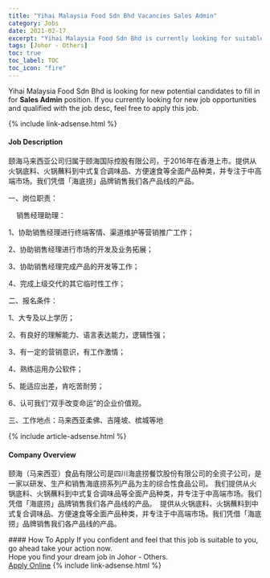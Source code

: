 ```yaml
---
title: "Yihai Malaysia Food Sdn Bhd Vacancies Sales Admin" 
category: Jobs 
date: 2021-02-17 
excerpt: "Yihai Malaysia Food Sdn Bhd is currently looking for suitable person to fill in the Sales Admin which based in Johor - Others" 
tags: [Johor - Others] 
toc: true 
toc_label: TOC 
toc_icon: "fire" 
--- 
```


<p>Yihai Malaysia Food Sdn Bhd is looking for new potential candidates to fill in for <b>Sales Admin</b> position. If you currently looking for new job opportunities and qualified with the job desc, feel free to apply this job.
</p>{% include link-adsense.html %} 
<div><div><h4>Job Description</h4></div><div><div><span><div><p>&#39056;&#28023;&#39532;&#26469;&#35199;&#20122;&#20844;&#21496;&#24402;&#23646;&#20110;&#39056;&#28023;&#22269;&#38469;&#25511;&#32929;&#26377;&#38480;&#20844;&#21496;&#65292;&#20110;2016&#24180;&#22312;&#39321;&#28207;&#19978;&#24066;&#12290;&#25552;&#20379;&#20174;&#28779;&#38149;&#24213;&#26009;&#12289;&#28779;&#38149;&#34360;&#26009;&#21040;&#20013;&#24335;&#22797;&#21512;&#35843;&#21619;&#21697;&#12289;&#26041;&#20415;&#36895;&#39135;&#31561;&#20840;&#38754;&#20135;&#21697;&#31181;&#31867;&#65292;&#24182;&#19987;&#27880;&#20110;&#20013;&#39640;&#31471;&#24066;&#22330;&#12290;&#25105;&#20204;&#20973;&#20511;&#12300;&#28023;&#24213;&#25438;&#12301;&#21697;&#29260;&#38144;&#21806;&#25105;&#20204;&#21508;&#20135;&#21697;&#32447;&#30340;&#20135;&#21697;&#12290;</p><p>&#19968;&#12289;&#23703;&#20301;&#32844;&#36131;&#65306;</p><p>&#160;&#160;&#160;&#160;&#38144;&#21806;&#32463;&#29702;&#21161;&#29702;&#65306;</p><p>1&#12289;&#21327;&#21161;&#38144;&#21806;&#32463;&#29702;&#36827;&#34892;&#32456;&#31471;&#23458;&#24773;&#12289;&#28192;&#36947;&#32500;&#25252;&#31561;&#33829;&#38144;&#25512;&#24191;&#24037;&#20316;&#65307;</p><p>2&#12289;&#21327;&#21161;&#38144;&#21806;&#32463;&#29702;&#36827;&#34892;&#24066;&#22330;&#30340;&#24320;&#21457;&#21450;&#19994;&#21153;&#25299;&#23637;&#65307;</p><p>3&#12289;&#21327;&#21161;&#38144;&#21806;&#32463;&#29702;&#23436;&#25104;&#20135;&#21697;&#30340;&#24320;&#21457;&#31561;&#24037;&#20316;&#65307;</p><p>4&#12289;&#23436;&#25104;&#19978;&#32423;&#20132;&#20195;&#30340;&#20854;&#23427;&#20020;&#26102;&#24615;&#24037;&#20316;&#65307;</p><p>&#20108;&#12289;&#25253;&#21517;&#26465;&#20214;&#65306;</p><p>1&#12289;&#22823;&#19987;&#21450;&#20197;&#19978;&#23398;&#21382;&#65307;</p><p>2&#12289;&#26377;&#33391;&#22909;&#30340;&#29702;&#35299;&#33021;&#21147;&#12289;&#35821;&#35328;&#34920;&#36798;&#33021;&#21147;&#65292;&#36923;&#36753;&#24615;&#24378;&#65307;</p><p>3&#12289;&#26377;&#19968;&#23450;&#30340;&#33829;&#38144;&#24847;&#35782;&#65292;&#26377;&#24037;&#20316;&#28608;&#24773;&#65307;</p><p>4&#12289;&#29087;&#32451;&#36816;&#29992;&#21150;&#20844;&#36719;&#20214;&#65307;</p><p>5&#12289;&#33021;&#36866;&#24212;&#20986;&#24046;&#65292;&#32943;&#21507;&#33510;&#32784;&#21171;&#65307;</p><p>6&#12289;&#35748;&#21487;&#25105;&#20204;&#8220;&#21452;&#25163;&#25913;&#21464;&#21629;&#36816;&#8221;&#30340;&#20225;&#19994;&#20215;&#20540;&#35266;&#12290;</p><p>&#19977;&#12289;&#24037;&#20316;&#22320;&#28857;&#65306;&#39532;&#26469;&#35199;&#20122;&#26580;&#20315;&#12289;&#21513;&#38534;&#22369;&#12289;&#27103;&#22478;&#31561;&#22320;</p></div></span></div></div></div> 
{% include article-adsense.html %} 
<div><div><h4>Company Overview</h4></div><div><div><span><div><p>&#39056;&#28023;&#65288;&#39532;&#26469;&#35199;&#20122;&#65289;&#39135;&#21697;&#26377;&#38480;&#20844;&#21496;&#26159;&#22235;&#24029;&#28023;&#24213;&#25438;&#39184;&#39278;&#32929;&#20221;&#26377;&#38480;&#20844;&#21496;&#30340;&#20840;&#36164;&#23376;&#20844;&#21496;&#65292;&#26159;&#19968;&#23478;&#20197;&#30740;&#21457;&#12289;&#29983;&#20135;&#21644;&#38144;&#21806;&#28023;&#24213;&#25438;&#31995;&#21015;&#20135;&#21697;&#20026;&#20027;&#30340;&#32508;&#21512;&#24615;&#39135;&#21697;&#20844;&#21496;&#12290;&#160;&#25105;&#20204;&#25552;&#20379;&#20174;&#28779;&#38149;&#24213;&#26009;&#12289;&#28779;&#38149;&#34360;&#26009;&#21040;&#20013;&#24335;&#22797;&#21512;&#35843;&#21619;&#21697;&#31561;&#20840;&#38754;&#20135;&#21697;&#31181;&#31867;&#65292;&#24182;&#19987;&#27880;&#20110;&#20013;&#39640;&#31471;&#24066;&#22330;&#12290;&#25105;&#20204;&#20973;&#20511;&#12300;&#28023;&#24213;&#25438;&#12301;&#21697;&#29260;&#38144;&#21806;&#25105;&#20204;&#21508;&#20135;&#21697;&#32447;&#30340;&#20135;&#21697;&#12290;&#160;&#160;&#25552;&#20379;&#20174;&#28779;&#38149;&#24213;&#26009;&#12289;&#28779;&#38149;&#34360;&#26009;&#21040;&#20013;&#24335;&#22797;&#21512;&#35843;&#21619;&#21697;&#12289;&#26041;&#20415;&#36895;&#39135;&#31561;&#20840;&#38754;&#20135;&#21697;&#31181;&#31867;&#65292;&#24182;&#19987;&#27880;&#20110;&#20013;&#39640;&#31471;&#24066;&#22330;&#12290;&#25105;&#20204;&#20973;&#20511;&#12300;&#28023;&#24213;&#25438;&#12301;&#21697;&#29260;&#38144;&#21806;&#25105;&#20204;&#21508;&#20135;&#21697;&#32447;&#30340;&#20135;&#21697;&#12290;</p></div></span></div></div></div> 
#### How To Apply 
If you confident and feel that this job is suitable to you, go ahead take your action now. <br/> 
Hope you find your dream job in Johor - Others. <br/> 
<a href="https://www.jobstreet.com.my/en/job/sales-admin-4484291?jobId=jobstreet-my-job-4484291&" class="btn btn--info" target="_blank" rel="nofollow noopenner">Apply Online</a> 
{% include link-adsense.html %} 